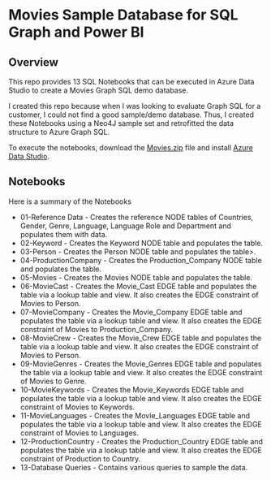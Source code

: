 # Movies Sample Database for SQL Graph and Power BI

## Overview
This repo provides 13 SQL Notebooks that can be executed in Azure Data Studio to create a Movies Graph SQL demo database.

I created this repo because when I was looking to evaluate Graph SQL for a customer, I could not find a good sample/demo database.  Thus, I created these Notebooks using a Neo4J sample set and retrofitted the data structure to Azure Graph SQL.

To execute the notebooks, download the [Movies.zip](./files/Movies.zip) file and install [Azure Data Studio](https://learn.microsoft.com/en-us/azure-data-studio/what-is-azure-data-studio).

## Notebooks
Here is a summary of the Notebooks

*  01-Reference Data - Creates the reference NODE tables of Countries, Gender, Genre, Language, Language Role and Department and populates them with data. 
*  02-Keyword - Creates the Keyword NODE table and populates the table.
*  03-Person - Creates the Person NODE table and populates the table>.
*  04-ProductionCompany - Creates the Production_Company NODE table and populates the table.
*  05-Movies - Creates the Movies NODE table and populates the table.
*  06-MovieCast - Creates the Movie_Cast EDGE table and populates the table via a lookup table and view.  It also creates the EDGE constraint of Movies to Person.
*  07-MovieCompany - Creates the Movie_Company EDGE table and populates the table via a lookup table and view.  It also creates the EDGE constraint of Movies to Production_Company.
*  08-MovieCrew - Creates the Movie_Crew EDGE table and populates the table via a lookup table and view.  It also creates the EDGE constraint of Movies to Person.
*  09-MovieGenres - Creates the Movie_Genres EDGE table and populates the table via a lookup table and view.  It also creates the EDGE constraint of Movies to Genre.
*  10-MovieKeywords - Creates the Movie_Keywords EDGE table and populates the table via a lookup table and view.  It also creates the EDGE constraint of Movies to Keywords.
*  11-MovieLanguages - Creates the Movie_Languages EDGE table and populates the table via a lookup table and view.  It also creates the EDGE constraint of Movies to Languages.
*  12-ProductionCountry - Creates the Production_Country EDGE table and populates the table via a lookup table and view.  It also creates the EDGE constraint of Production to Country.
*  13-Database Queries - Contains various queries to sample the data.